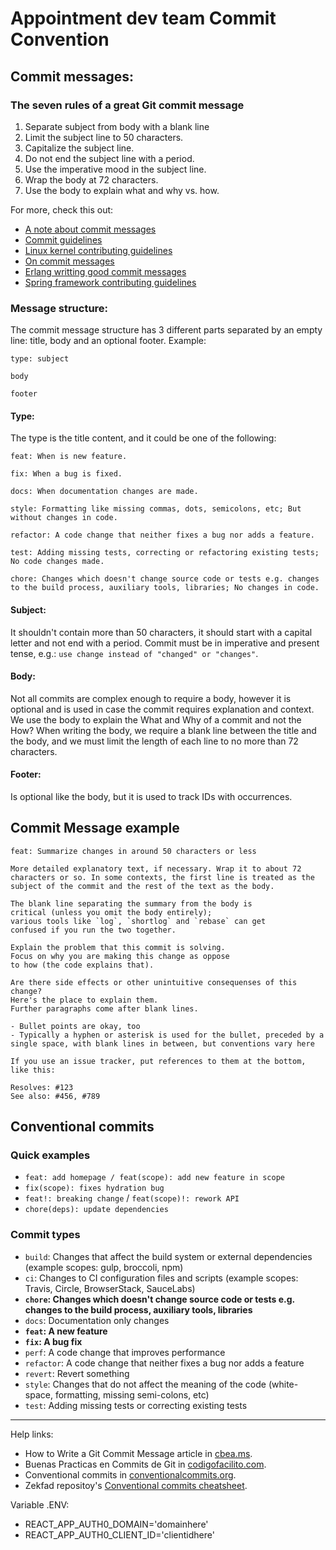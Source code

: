 # Appointment dev team Commit Convention

## Commit messages:

### The seven rules of a great Git commit message

1. Separate subject from body with a blank line
2. Limit the subject line to 50 characters.
3. Capitalize the subject line.
4. Do not end the subject line with a period.
5. Use the imperative mood in the subject line.
6. Wrap the body at 72 characters.
7. Use the body to explain what and why vs. how.

For more, check this out:

- [A note about commit messages](https://tbaggery.com/2008/04/19/a-note-about-git-commit-messages.html)
- [Commit guidelines](https://www.git-scm.com/book/en/v2/Distributed-Git-Contributing-to-a-Project#_commit_guidelines)
- [Linux kernel contributing guidelines](https://github.com/torvalds/subsurface-for-dirk/blob/master/README.md#contributing)
- [On commit messages](https://who-t.blogspot.com/2009/12/on-commit-messages.html)
- [Erlang writting good commit messages](https://github.com/erlang/otp/wiki/writing-good-commit-messages)
- [Spring framework contributing guidelines](https://github.com/spring-projects/spring-framework/blob/30bce7/CONTRIBUTING.md#format-commit-messages)

### Message structure:

The commit message structure has 3 different parts separated by an empty line: title, body and an optional footer. Example:

```
type: subject

body

footer
```

#### Type:

The type is the title content, and it could be one of the following:

```
feat: When is new feature.

fix: When a bug is fixed.

docs: When documentation changes are made.

style: Formatting like missing commas, dots, semicolons, etc; But without changes in code.

refactor: A code change that neither fixes a bug nor adds a feature.

test: Adding missing tests, correcting or refactoring existing tests; No code changes made.

chore: Changes which doesn't change source code or tests e.g. changes to the build process, auxiliary tools, libraries; No changes in code.
```

#### Subject:

It shouldn't contain more than 50 characters, it should start with a capital letter and not end with a period. Commit must be in imperative and present tense, e.g.: `use change instead of "changed" or "changes"`.

#### Body:

Not all commits are complex enough to require a body, however it is optional and is used in case the commit requires explanation and context. We use the body to explain the What and Why of a commit and not the How? When writing the body, we require a blank line between the title and the body, and we must limit the length of each line to no more than 72 characters.

#### Footer:

Is optional like the body, but it is used to track IDs with occurrences.

## Commit Message example

```
feat: Summarize changes in around 50 characters or less

More detailed explanatory text, if necessary. Wrap it to about 72
characters or so. In some contexts, the first line is treated as the
subject of the commit and the rest of the text as the body.

The blank line separating the summary from the body is
critical (unless you omit the body entirely);
various tools like `log`, `shortlog` and `rebase` can get
confused if you run the two together.

Explain the problem that this commit is solving.
Focus on why you are making this change as oppose
to how (the code explains that).

Are there side effects or other unintuitive consequenses of this change?
Here's the place to explain them.
Further paragraphs come after blank lines.

- Bullet points are okay, too
- Typically a hyphen or asterisk is used for the bullet, preceded by a
single space, with blank lines in between, but conventions vary here

If you use an issue tracker, put references to them at the bottom, like this:

Resolves: #123
See also: #456, #789
```

## Conventional commits

### Quick examples

- `feat: add homepage / feat(scope): add new feature in scope`
- `fix(scope): fixes hydration bug`
- `feat!: breaking change` / `feat(scope)!: rework API`
- `chore(deps): update dependencies`

### Commit types

- `build`: Changes that affect the build system or external dependencies (example scopes: gulp, broccoli, npm)
- `ci`: Changes to CI configuration files and scripts (example scopes: Travis, Circle, BrowserStack, SauceLabs)
- **`chore`: Changes which doesn't change source code or tests e.g. changes to the build process, auxiliary tools, libraries**
- `docs`: Documentation only changes
- **`feat`: A new feature**
- **`fix`: A bug fix**
- `perf`: A code change that improves performance
- `refactor`: A code change that neither fixes a bug nor adds a feature
- `revert`: Revert something
- `style`: Changes that do not affect the meaning of the code (white-space, formatting, missing semi-colons, etc)
- `test`: Adding missing tests or correcting existing tests

---

Help links:

- How to Write a Git Commit Message article in [cbea.ms](https://cbea.ms/git-commit/).
- Buenas Practicas en Commits de Git in [codigofacilito.com](https://codigofacilito.com/articulos/41).
- Conventional commits in [conventionalcommits.org](https://gist.github.com/Zekfad/f51cb06ac76e2457f11c80ed705c95a3).
- Zekfad repositoy's [Conventional commits cheatsheet](https://gist.github.com/Zekfad/f51cb06ac76e2457f11c80ed705c95a3).




Variable .ENV:

- REACT_APP_AUTH0_DOMAIN='domainhere'
- REACT_APP_AUTH0_CLIENT_ID='clientidhere'